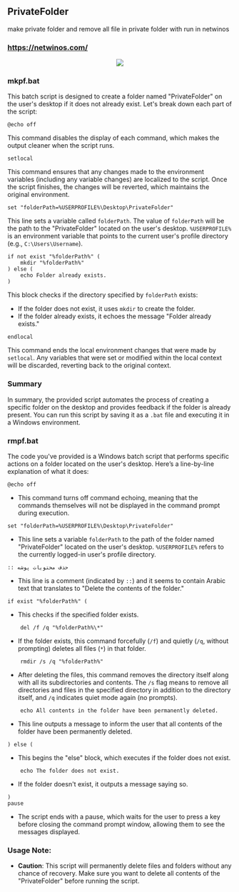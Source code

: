 ## PrivateFolder
make private folder and remove all file in private folder with run in netwinos
### https://netwinos.com/
<div align="center">
	<img src="https://github-production-user-asset-6210df.s3.amazonaws.com/148132034/380497740-c8fe8a00-9704-4134-9a46-6105d851d060.png?X-Amz-Algorithm=AWS4-HMAC-SHA256&X-Amz-Credential=AKIAVCODYLSA53PQK4ZA%2F20241027%2Fus-east-1%2Fs3%2Faws4_request&X-Amz-Date=20241027T124723Z&X-Amz-Expires=300&X-Amz-Signature=4c5508ee1d545b0777f8602ed2f3f7f0e84fc2b8a214a8163088c55abc6c1179&X-Amz-SignedHeaders=host">
</div>

### mkpf.bat


This batch script is designed to create a folder named "PrivateFolder" on the user's desktop if it does not already exist. Let's break down each part of the script:

```batch
@echo off
```
This command disables the display of each command, which makes the output cleaner when the script runs.

```batch
setlocal
```
This command ensures that any changes made to the environment variables (including any variable changes) are localized to the script. Once the script finishes, the changes will be reverted, which maintains the original environment.

```batch
set "folderPath=%USERPROFILE%\Desktop\PrivateFolder"
```
This line sets a variable called `folderPath`. The value of `folderPath` will be the path to the "PrivateFolder" located on the user's desktop. `%USERPROFILE%` is an environment variable that points to the current user's profile directory (e.g., `C:\Users\Username`).

```batch
if not exist "%folderPath%" (
    mkdir "%folderPath%"
) else (
    echo Folder already exists.
)
```
This block checks if the directory specified by `folderPath` exists:
- If the folder does not exist, it uses `mkdir` to create the folder.
- If the folder already exists, it echoes the message "Folder already exists."

```batch
endlocal
```
This command ends the local environment changes that were made by `setlocal`. Any variables that were set or modified within the local context will be discarded, reverting back to the original context.

### Summary
In summary, the provided script automates the process of creating a specific folder on the desktop and provides feedback if the folder is already present. You can run this script by saving it as a `.bat` file and executing it in a Windows environment.

### rmpf.bat

The code you've provided is a Windows batch script that performs specific actions on a folder located on the user's desktop. Here’s a line-by-line explanation of what it does:

```batch
@echo off
```
- This command turns off command echoing, meaning that the commands themselves will not be displayed in the command prompt during execution.

```batch
set "folderPath=%USERPROFILE%\Desktop\PrivateFolder"
```
- This line sets a variable `folderPath` to the path of the folder named "PrivateFolder" located on the user's desktop. `%USERPROFILE%` refers to the currently logged-in user's profile directory.

```batch
:: حذف محتویات پوشه
```
- This line is a comment (indicated by `::`) and it seems to contain Arabic text that translates to "Delete the contents of the folder."

```batch
if exist "%folderPath%" (
```
- This checks if the specified folder exists.

```batch
    del /f /q "%folderPath%\*"
```
- If the folder exists, this command forcefully (`/f`) and quietly (`/q`, without prompting) deletes all files (`*`) in that folder.

```batch
    rmdir /s /q "%folderPath%"
```
- After deleting the files, this command removes the directory itself along with all its subdirectories and contents. The `/s` flag means to remove all directories and files in the specified directory in addition to the directory itself, and `/q` indicates quiet mode again (no prompts).

```batch
    echo All contents in the folder have been permanently deleted.
```
- This line outputs a message to inform the user that all contents of the folder have been permanently deleted.

```batch
) else (
```
- This begins the "else" block, which executes if the folder does not exist.

```batch
    echo The folder does not exist.
```
- If the folder doesn't exist, it outputs a message saying so.

```batch
)
pause
```
- The script ends with a pause, which waits for the user to press a key before closing the command prompt window, allowing them to see the messages displayed.

### Usage Note:
- **Caution**: This script will permanently delete files and folders without any chance of recovery. Make sure you want to delete all contents of the "PrivateFolder" before running the script.

